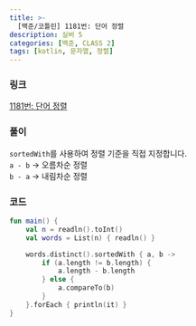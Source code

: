 ```yaml
---
title: >-
  [백준/코틀린] 1181번: 단어 정렬
description: 실버 5
categories: [백준, CLASS 2]
tags: [kotlin, 문자열, 정렬]
---
```


### 링크
[1181번: 단어 정렬](https://www.acmicpc.net/problem/1181)

### 풀이
`sortedWith`를 사용하여 정렬 기준을 직접 지정합니다.\
`a - b` -> 오름차순 정렬\
`b - a` -> 내림차순 정렬

### 코드
```kotlin
fun main() {
    val n = readln().toInt()
    val words = List(n) { readln() }

    words.distinct().sortedWith { a, b ->
        if (a.length != b.length) {
            a.length - b.length
        } else {
            a.compareTo(b)
        }
    }.forEach { println(it) }
}

```
